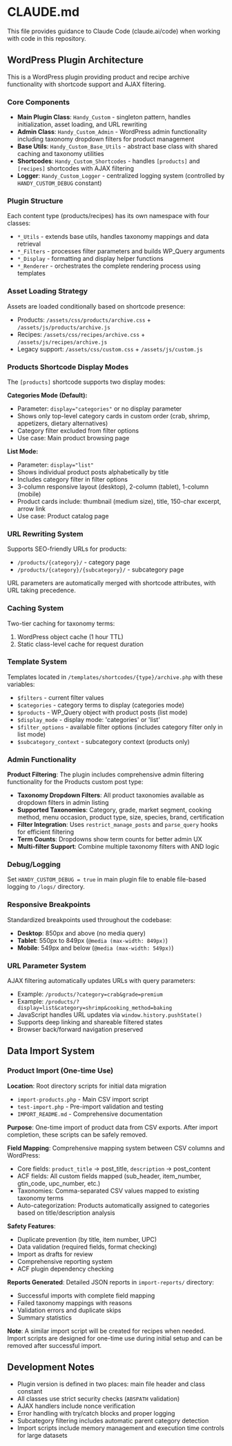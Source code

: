 # CLAUDE.md

This file provides guidance to Claude Code (claude.ai/code) when working with code in this repository.

## WordPress Plugin Architecture

This is a WordPress plugin providing product and recipe archive functionality with shortcode support and AJAX filtering.

### Core Components

- **Main Plugin Class**: `Handy_Custom` - singleton pattern, handles initialization, asset loading, and URL rewriting
- **Admin Class**: `Handy_Custom_Admin` - WordPress admin functionality including taxonomy dropdown filters for product management
- **Base Utils**: `Handy_Custom_Base_Utils` - abstract base class with shared caching and taxonomy utilities
- **Shortcodes**: `Handy_Custom_Shortcodes` - handles `[products]` and `[recipes]` shortcodes with AJAX filtering
- **Logger**: `Handy_Custom_Logger` - centralized logging system (controlled by `HANDY_CUSTOM_DEBUG` constant)

### Plugin Structure

Each content type (products/recipes) has its own namespace with four classes:
- `*_Utils` - extends base utils, handles taxonomy mappings and data retrieval
- `*_Filters` - processes filter parameters and builds WP_Query arguments  
- `*_Display` - formatting and display helper functions
- `*_Renderer` - orchestrates the complete rendering process using templates

### Asset Loading Strategy

Assets are loaded conditionally based on shortcode presence:
- Products: `/assets/css/products/archive.css` + `/assets/js/products/archive.js`
- Recipes: `/assets/css/recipes/archive.css` + `/assets/js/recipes/archive.js`  
- Legacy support: `/assets/css/custom.css` + `/assets/js/custom.js`

### Products Shortcode Display Modes

The `[products]` shortcode supports two display modes:

**Categories Mode (Default):**
- Parameter: `display="categories"` or no display parameter
- Shows only top-level category cards in custom order (crab, shrimp, appetizers, dietary alternatives)
- Category filter excluded from filter options
- Use case: Main product browsing page

**List Mode:**
- Parameter: `display="list"`
- Shows individual product posts alphabetically by title
- Includes category filter in filter options
- 3-column responsive layout (desktop), 2-column (tablet), 1-column (mobile)
- Product cards include: thumbnail (medium size), title, 150-char excerpt, arrow link
- Use case: Product catalog page

### URL Rewriting System

Supports SEO-friendly URLs for products:
- `/products/{category}/` - category page
- `/products/{category}/{subcategory}/` - subcategory page

URL parameters are automatically merged with shortcode attributes, with URL taking precedence.

### Caching System

Two-tier caching for taxonomy terms:
1. WordPress object cache (1 hour TTL)
2. Static class-level cache for request duration

### Template System

Templates located in `/templates/shortcodes/{type}/archive.php` with these variables:
- `$filters` - current filter values
- `$categories` - category terms to display (categories mode)
- `$products` - WP_Query object with product posts (list mode)
- `$display_mode` - display mode: 'categories' or 'list'
- `$filter_options` - available filter options (includes category filter only in list mode)
- `$subcategory_context` - subcategory context (products only)

### Admin Functionality

**Product Filtering**: The plugin includes comprehensive admin filtering functionality for the Products custom post type:
- **Taxonomy Dropdown Filters**: All product taxonomies available as dropdown filters in admin listing
- **Supported Taxonomies**: Category, grade, market segment, cooking method, menu occasion, product type, size, species, brand, certification
- **Filter Integration**: Uses `restrict_manage_posts` and `parse_query` hooks for efficient filtering
- **Term Counts**: Dropdowns show term counts for better admin UX
- **Multi-filter Support**: Combine multiple taxonomy filters with AND logic

### Debug/Logging

Set `HANDY_CUSTOM_DEBUG = true` in main plugin file to enable file-based logging to `/logs/` directory.

### Responsive Breakpoints

Standardized breakpoints used throughout the codebase:
- **Desktop**: 850px and above (no media query)
- **Tablet**: 550px to 849px (`@media (max-width: 849px)`)
- **Mobile**: 549px and below (`@media (max-width: 549px)`)

### URL Parameter System

AJAX filtering automatically updates URLs with query parameters:
- Example: `/products/?category=crab&grade=premium`
- Example: `/products/?display=list&category=shrimp&cooking_method=baking`
- JavaScript handles URL updates via `window.history.pushState()`
- Supports deep linking and shareable filtered states
- Browser back/forward navigation preserved

## Data Import System

### Product Import (One-time Use)

**Location**: Root directory scripts for initial data migration
- `import-products.php` - Main CSV import script
- `test-import.php` - Pre-import validation and testing
- `IMPORT_README.md` - Comprehensive documentation

**Purpose**: One-time import of product data from CSV exports. After import completion, these scripts can be safely removed.

**Field Mapping**: Comprehensive mapping system between CSV columns and WordPress:
- Core fields: `product_title` → post_title, `description` → post_content
- ACF fields: All custom fields mapped (sub_header, item_number, gtin_code, upc_number, etc.)
- Taxonomies: Comma-separated CSV values mapped to existing taxonomy terms
- Auto-categorization: Products automatically assigned to categories based on title/description analysis

**Safety Features**:
- Duplicate prevention (by title, item number, UPC)
- Data validation (required fields, format checking)
- Import as drafts for review
- Comprehensive reporting system
- ACF plugin dependency checking

**Reports Generated**: Detailed JSON reports in `import-reports/` directory:
- Successful imports with complete field mapping
- Failed taxonomy mappings with reasons
- Validation errors and duplicate skips
- Summary statistics

**Note**: A similar import script will be created for recipes when needed. Import scripts are designed for one-time use during initial setup and can be removed after successful import.

## Development Notes

- Plugin version is defined in two places: main file header and class constant
- All classes use strict security checks (`ABSPATH` validation)
- AJAX handlers include nonce verification
- Error handling with try/catch blocks and proper logging
- Subcategory filtering includes automatic parent category detection
- Import scripts include memory management and execution time controls for large datasets
